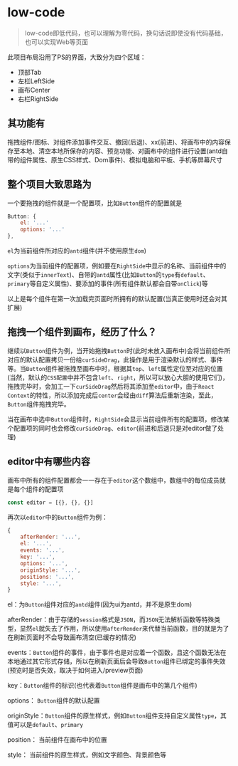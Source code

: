 # low-code

> low-code即低代码，也可以理解为零代码，换句话说即使没有代码基础，也可以实现Web等页面

此项目布局沿用了PS的界面，大致分为四个区域：
- 顶部Tab
- 左栏LeftSide
- 画布Center
- 右栏RightSide

## 其功能有

拖拽组件/图标、对组件添加事件交互、撤回(后退)、xx(前进)、将画布中的内容保存至本地、清空本地所保存的内容、预览功能、对画布中的组件进行设置(antd自带的组件属性、原生CSS样式、Dom事件)、模拟电脑和平板、手机等屏幕尺寸

## 整个项目大致思路为

一个要拖拽的组件就是一个配置项，比如`Button`组件的配置就是

```js
Button: {
    el: '...'
    options: '...'
},
```

`el`为当前组件所对应的`antd`组件(并不使用原生`dom`)

`options`为当前组件的配置项，例如要在`RightSide`中显示的名称、当前组件中的文字(类似于`innerText`)、自带的`antd`属性(比如`Button`的`type`有`default`、`primary`等自定义属性)、要添加的事件(所有组件默认都会自带`onClick`)等

以上是每个组件在第一次加载完页面时所拥有的默认配置(当真正使用时还会对其扩展)

## 拖拽一个组件到画布，经历了什么？

继续以`Button`组件为例，当开始拖拽`Button`时(此时未放入画布中)会将当前组件所对应的默认配置拷贝一份给`curSideDrag`，此操作是用于渲染默认的样式、事件等。当`Button`组件被拖拽至画布中时，根据其`top`、`left`属性定位至对应的位置(当然，默认的`CSS配置`中并不包含`left`、`right`，所以可以放心大胆的使用它们)，拖拽完毕时，会加工一下`curSideDrag`然后将其添加至`editor`中，由于`React Context`的特性，所以添加完成后`center`会经由`diff`算法后重新渲染，至此，`Button`组件拖拽完毕。

当在画布中选中`Button`组件时，`RightSide`会显示当前组件所有的配置项，修改某个配置项的同时也会修改`curSideDrag`、`editor`(前进和后退只是对editor做了处理)

## editor中有哪些内容

画布中所有的组件配置都会一一存在于`editor`这个数组中，数组中的每位成员就是每个组件的配置项

```js
const editor = [{}, {}, {}]
```

再次以`editor`中的`Button`组件为例：

```js
{
    afterRender: '...',
    el: '...',
    events: '...',
    key: '...',
    options: '...',
    originStyle: '...',
    positions: '...',
    style: '...',
}
```

el：为`Button`组件对应的`antd`组件(因为ui为antd，并不是原生dom)

afterRender：由于存储的`session`格式是`JSON`，而`JSON`无法解析函数等特殊类型，显然`el`就失去了作用，所以使用`afterRender`来代替当前函数，目的就是为了在刷新页面时不会导致画布清空(已缓存的情况)

events：`Button`组件的事件，由于事件也是对应着一个函数，且这个函数无法在本地通过其它形式存储，所以在刷新页面后会导致`Button`组件已绑定的事件失效(预览时是否失效，取决于如何进入/preview页面)

key：`Button`组件的标识(也代表着`Button`组件是画布中的第几个组件)

options： `Button`组件的默认配置

originStyle：`Button`组件的原生样式，例如`Button`组件支持自定义属性`type`，其值可以是`default`、`primary`

position： 当前组件在画布中的位置

style： 当前组件的原生样式，例如文字颜色、背景颜色等
